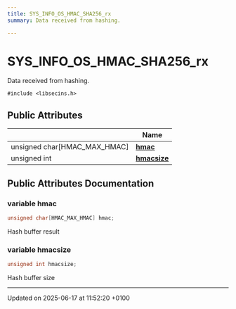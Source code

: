 ```yaml
---
title: SYS_INFO_OS_HMAC_SHA256_rx
summary: Data received from hashing. 

---
```


# SYS_INFO_OS_HMAC_SHA256_rx



Data received from hashing. 


`#include <libsecins.h>`

## Public Attributes

|                | Name           |
| -------------- | -------------- |
| unsigned char[HMAC_MAX_HMAC] | **[hmac](struct_s_y_s___i_n_f_o___o_s___h_m_a_c___s_h_a256__rx.md#variable-hmac)**  |
| unsigned int | **[hmacsize](struct_s_y_s___i_n_f_o___o_s___h_m_a_c___s_h_a256__rx.md#variable-hmacsize)**  |

## Public Attributes Documentation

### variable hmac

```cpp
unsigned char[HMAC_MAX_HMAC] hmac;
```


Hash buffer result 


### variable hmacsize

```cpp
unsigned int hmacsize;
```


Hash buffer size 


-------------------------------

Updated on 2025-06-17 at 11:52:20 +0100
